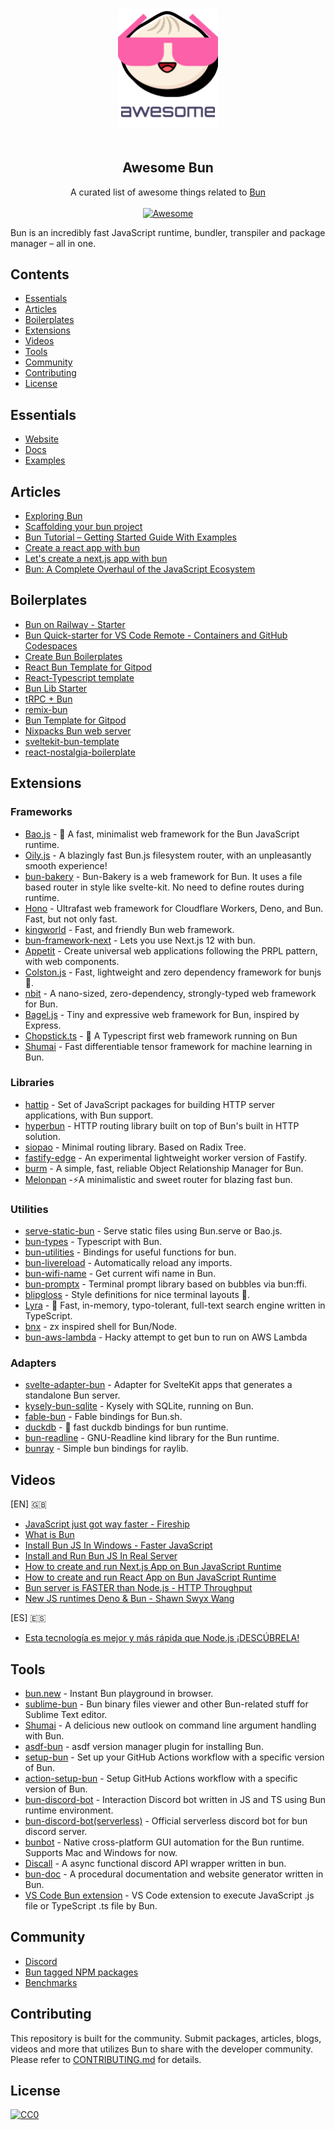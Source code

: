 <p align="center">
  <br>
  <img width="160" src="./awesome-bun.png" alt="logo of awesome-bun repository">
  <br>
  <br>
</p>

<h2 align='center'>Awesome Bun</h2>

<p align='center'>
A curated list of awesome things related to <a href='https://github.com/oven-sh/bun'>Bun</a>
<br><br>

<a href='https://github.com/sindresorhus/awesome'>
<img src='https://cdn.rawgit.com/sindresorhus/awesome/d7305f38d29fed78fa85652e3a63e154dd8e8829/media/badge.svg' alt='Awesome'>
</a>
</p>

Bun is an incredibly fast JavaScript runtime, bundler, transpiler and package manager – all in one.

## Contents

- [Essentials](#essentials)
- [Articles](#articles)
- [Boilerplates](#boilerplates)
- [Extensions](#extensions)
- [Videos](#videos)
- [Tools](#tools)
- [Community](#community)
- [Contributing](#contributing)
- [License](#license)

## Essentials

- [Website](https://bun.sh/)
- [Docs](https://github.com/oven-sh/bun#reference)
- [Examples](https://github.com/oven-sh/bun/tree/main/examples)

## Articles

- [Exploring Bun](https://jenil777007.hashnode.dev/lets-bun)
- [Scaffolding your bun project](https://codetea.com/scaffolding-your-bun-project-boilerplate/)
- [Bun Tutorial – Getting Started Guide With Examples](https://codedamn.com/news/backend/bun-js-tutorial-2022)
- [Create a react app with bun](https://dev.to/ashirbadgudu/create-a-react-app-with-bun-125o)
- [Let's create a next.js app with bun](https://dev.to/ashirbadgudu/lets-create-a-nextjs-app-with-bun-48l6)
- [Bun: A Complete Overhaul of the JavaScript Ecosystem](https://www.lunasec.io/docs/blog/bun-first-look/)

## Boilerplates

- [Bun on Railway - Starter](https://github.com/FarazPatankar/bun-on-railway)
- [Bun Quick-starter for VS Code Remote - Containers and GitHub Codespaces](https://github.com/alertbox/vscode-remote-try-bun)
- [Create Bun Boilerplates](https://github.com/guocaoyi/create-bun)
- [React Bun Template for Gitpod](https://github.com/Joshuafrankle/bun-react)
- [React-Typescript template](https://github.com/anjiboss/react-ts-template-for-bun)
- [Bun Lib Starter](https://github.com/wobsoriano/bun-lib-starter)
- [tRPC + Bun](https://github.com/sachinraja/trpc-bun)
- [remix-bun](https://github.com/jacob-ebey/remix-bun-testing)
- [Bun Template for Gitpod](https://github.com/gitpod-io/bun-on-gitpod)
- [Nixpacks Bun web server](https://github.com/railwayapp/nixpacks/tree/main/examples/node-bun-web-server)
- [sveltekit-bun-template](https://github.com/TheOtterlord/sveltekit-bun-template)
- [react-nostalgia-boilerplate](https://github.com/boilertowns/react-nostalgia-boilerplate)

## Extensions

### Frameworks

- [Bao.js](https://github.com/mattreid1/baojs) - 🥟 A fast, minimalist web framework for the Bun JavaScript runtime.
- [Oily.js](https://github.com/ariesclark/oily.js) - A blazingly fast Bun.js filesystem router, with an unpleasantly smooth experience!
- [bun-bakery](https://github.com/Kapsonfire-DE/bun-bakery) - Bun-Bakery is a web framework for Bun. It uses a file based router in style like svelte-kit. No need to define routes during runtime.
- [Hono](https://github.com/honojs/hono) - Ultrafast web framework for Cloudflare Workers, Deno, and Bun. Fast, but not only fast.
- [kingworld](https://github.com/SaltyAom/kingworld) - Fast, and friendly Bun web framework.
- [bun-framework-next](https://www.npmjs.com/package/bun-framework-next) - Lets you use Next.js 12 with bun.
- [Appetit](https://github.com/Glatek/bun-appetit) - Create universal web applications following the PRPL pattern, with web components.
- [Colston.js](https://github.com/ajimae/colstonjs) - Fast, lightweight and zero dependency framework for bunjs 🚀.
- [nbit](https://github.com/sstur/nbit) - A nano-sized, zero-dependency, strongly-typed web framework for Bun.
- [Bagel.js](https://github.com/kakengloh/bagel) - Tiny and expressive web framework for Bun, inspired by Express.
- [Chopstick.ts](https://github.com/sp90/chopstick.ts) - 🥢 A Typescript first web framework running on Bun
- [Shumai](https://github.com/facebookresearch/shumai) - Fast differentiable tensor framework for machine learning in Bun.

### Libraries

- [hattip](https://github.com/hattipjs/hattip) - Set of JavaScript packages for building HTTP server applications, with Bun support.
- [hyperbun](https://github.com/Eckhardt-D/hyperbun) - HTTP routing library built on top of Bun's built in HTTP solution.
- [siopao](https://github.com/wobsoriano/siopao) - Minimal routing library. Based on Radix Tree.
- [fastify-edge](https://github.com/galvez/fastify-edge) - An experimental lightweight worker version of Fastify.
- [burm](https://github.com/William-McGonagle/burm) - A simple, fast, reliable Object Relationship Manager for Bun.
- [Melonpan](https://github.com/DarthBenro008/melonpan) -⚡️A minimalistic and sweet router for blazing fast bun.

### Utilities

- [serve-static-bun](https://www.npmjs.com/package/serve-static-bun) - Serve static files using Bun.serve or Bao.js.
- [bun-types](https://www.npmjs.com/package/bun-types) - Typescript with Bun.
- [bun-utilities](https://www.npmjs.com/package/bun-utilities) - Bindings for useful functions for bun.
- [bun-livereload](https://github.com/jarred-sumner/bun-livereload) - Automatically reload any imports.
- [bun-wifi-name](https://github.com/wobsoriano/bun-wifi-name) - Get current wifi name in Bun.
- [bun-promptx](https://github.com/wobsoriano/bun-promptx) - Terminal prompt library based on bubbles via bun:ffi.
- [blipgloss](https://github.com/wobsoriano/blipgloss) - Style definitions for nice terminal layouts 👄.
- [Lyra](https://github.com/nearform/lyra) - 🌌 Fast, in-memory, typo-tolerant, full-text search engine written in TypeScript.
- [bnx](https://github.com/wobsoriano/bnx) - zx inspired shell for Bun/Node.
- [bun-aws-lambda](https://github.com/Jarred-Sumner/bun-aws-lambda) - Hacky attempt to get bun to run on AWS Lambda

### Adapters

- [svelte-adapter-bun](https://github.com/gornostay25/svelte-adapter-bun) - Adapter for SvelteKit apps that generates a standalone Bun server.
- [kysely-bun-sqlite](https://www.npmjs.com/package/kysely-bun-sqlite) - Kysely with SQLite, running on Bun.
- [fable-bun](https://github.com/AngelMunoz/fable-bun) - Fable bindings for Bun.sh.
- [duckdb](https://github.com/evanwashere/duckdb) - 🦆 fast duckdb bindings for bun runtime.
- [bun-readline](https://github.com/wobsoriano/bun-readline) - GNU-Readline kind library for the Bun runtime.
- [bunray](https://github.com/theoparis/bunray) - Simple bun bindings for raylib.

## Videos

[EN] 🇬🇧

- [JavaScript just got way faster - Fireship](https://www.youtube.com/watch?v=FMhScnY0dME)
- [What is Bun](https://www.youtube.com/watch?v=Rp5yvwX7orE)
- [Install Bun JS In Windows - Faster JavaScript](https://www.youtube.com/watch?v=aNL3gXW0ZuM)
- [Install and Run Bun JS In Real Server](https://www.youtube.com/watch?v=lDGrDOGyOr0)
- [How to create and run Next.js App on Bun JavaScript Runtime](https://www.youtube.com/watch?v=U4sX83dlZx8)
- [How to create and run React App on Bun JavaScript Runtime](https://www.youtube.com/watch?v=UrO2UhA8SQE)
- [Bun server is FASTER than Node.js - HTTP Throughput](https://www.youtube.com/watch?v=887G_d1OvYA)
- [New JS runtimes Deno & Bun - Shawn Swyx Wang](https://www.youtube.com/watch?v=ORI29ot_Zck)

[ES] 🇪🇸

- [Esta tecnología es mejor y más rápida que Node.js ¡DESCÚBRELA!](https://www.youtube.com/watch?v=WzcCVPoX2wQ)

## Tools

- [bun.new](http://bun.new) - Instant Bun playground in browser.
- [sublime-bun](https://github.com/alexkuz/sublime-bun) - Bun binary files viewer and other Bun-related stuff for Sublime Text editor.
- [Shumai](https://github.com/AltriusRS/Shumai) - A delicious new outlook on command line argument handling with Bun.
- [asdf-bun](https://github.com/cometkim/asdf-bun) - asdf version manager plugin for installing Bun.
- [setup-bun](https://github.com/xHyroM/setup-bun) - Set up your GitHub Actions workflow with a specific version of Bun.
- [action-setup-bun](https://github.com/antongolub/action-setup-bun) - Setup GitHub Actions workflow with a specific version of Bun.
- [bun-discord-bot](https://github.com/MiraBellierr/bun-discord-bot) - Interaction Discord bot written in JS and TS using Bun runtime environment.
- [bun-discord-bot(serverless)](https://github.com/xHyroM/bun-discord-bot) - Official serverless discord bot for bun discord server.
- [bunbot](https://github.com/wobsoriano/bunbot) - Native cross-platform GUI automation for the Bun runtime. Supports Mac and Windows for now.
- [Discall](https://github.com/Discall-Development/Discall) - A async functional discord API wrapper written in bun.
- [bun-doc](https://github.com/William-McGonagle/bun-doc) - A procedural documentation and website generator written in Bun.
- [VS Code Bun extension](https://marketplace.visualstudio.com/items?itemName=Pandy.bun&utm_source=www.vsixhub.com) - VS Code extension to execute JavaScript .js file or TypeScript .ts file by Bun.

## Community

- [Discord](https://bun.sh/discord)
- [Bun tagged NPM packages](https://bun-modules.pages.dev/)
- [Benchmarks](https://github.com/xHyroM/benchmarks)

## Contributing

This repository is built for the community. Submit packages, articles, blogs, videos and more that utilizes Bun to share with the developer community. Please refer to [CONTRIBUTING.md](/CONTRIBUTING.md) for details.

## License

[![CC0](http://mirrors.creativecommons.org/presskit/buttons/88x31/svg/cc-zero.svg)](http://creativecommons.org/publicdomain/zero/1.0/)

